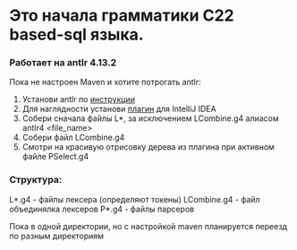 # Это начала грамматики С22 based-sql языка.

### Работает на antlr 4.13.2

Пока не настроен Maven и хотите потрогать antlr:
1. Установи antlr по [инструкции](https://www.antlr.org/download.html)
2. Для наглядности установи [плагин](https://github.com/antlr/intellij-plugin-v4) для IntelliJ IDEA
3. Собери сначала файлы L*, за исключением LCombine.g4 алиасом antlr4 <file_name>
4. Собери файл LCombine.g4
5. Смотри на красивую отрисовку дерева из плагина при активном файле PSelect.g4

### Структура:

L*.g4 - файлы лексера (определяют токены)
LCombine.g4 - файл объединялка лексеров
P*.g4 - файлы парсеров

Пока в одной директории, но с настройкой maven планируется переезд по разным директориям